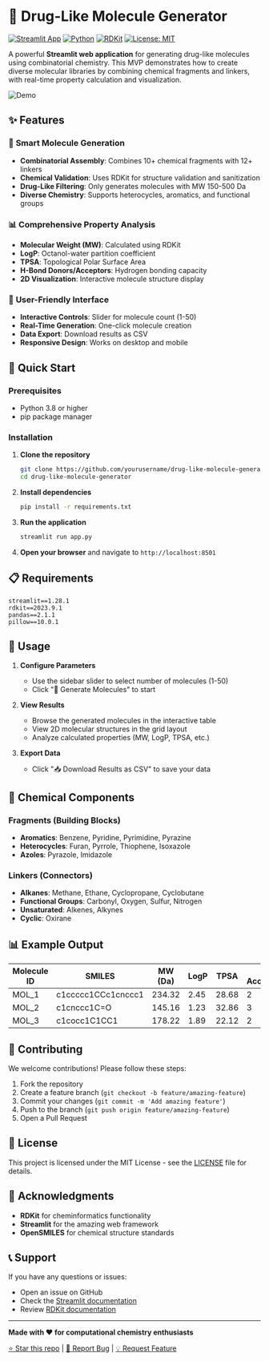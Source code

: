 # 🧬 Drug-Like Molecule Generator

[![Streamlit App](https://img.shields.io/badge/Streamlit-1.28.1-red.svg)](https://streamlit.io/)
[![Python](https://img.shields.io/badge/Python-3.8+-blue.svg)](https://python.org)
[![RDKit](https://img.shields.io/badge/RDKit-2023.9.1-green.svg)](https://rdkit.org/)
[![License: MIT](https://img.shields.io/badge/License-MIT-yellow.svg)](https://opensource.org/licenses/MIT)

A powerful **Streamlit web application** for generating drug-like molecules using combinatorial chemistry. This MVP demonstrates how to create diverse molecular libraries by combining chemical fragments and linkers, with real-time property calculation and visualization.

![Demo](https://via.placeholder.com/800x400/4f46e5/ffffff?text=🧬+Drug-Like+Molecule+Generator)

## ✨ Features

### 🔬 **Smart Molecule Generation**
- **Combinatorial Assembly**: Combines 10+ chemical fragments with 12+ linkers
- **Chemical Validation**: Uses RDKit for structure validation and sanitization
- **Drug-Like Filtering**: Only generates molecules with MW 150-500 Da
- **Diverse Chemistry**: Supports heterocycles, aromatics, and functional groups

### 📊 **Comprehensive Property Analysis**
- **Molecular Weight (MW)**: Calculated using RDKit
- **LogP**: Octanol-water partition coefficient
- **TPSA**: Topological Polar Surface Area
- **H-Bond Donors/Acceptors**: Hydrogen bonding capacity
- **2D Visualization**: Interactive molecule structure display

### 🎨 **User-Friendly Interface**
- **Interactive Controls**: Slider for molecule count (1-50)
- **Real-Time Generation**: One-click molecule creation
- **Data Export**: Download results as CSV
- **Responsive Design**: Works on desktop and mobile

## 🚀 Quick Start

### Prerequisites
- Python 3.8 or higher
- pip package manager

### Installation

1. **Clone the repository**
   ```bash
   git clone https://github.com/yourusername/drug-like-molecule-generator.git
   cd drug-like-molecule-generator
   ```

2. **Install dependencies**
   ```bash
   pip install -r requirements.txt
   ```

3. **Run the application**
   ```bash
   streamlit run app.py
   ```

4. **Open your browser** and navigate to `http://localhost:8501`

## 📋 Requirements

```
streamlit==1.28.1
rdkit==2023.9.1
pandas==2.1.1
pillow==10.0.1
```

## 🎯 Usage

1. **Configure Parameters**
   - Use the sidebar slider to select number of molecules (1-50)
   - Click "🔬 Generate Molecules" to start

2. **View Results**
   - Browse the generated molecules in the interactive table
   - View 2D molecular structures in the grid layout
   - Analyze calculated properties (MW, LogP, TPSA, etc.)

3. **Export Data**
   - Click "📥 Download Results as CSV" to save your data

## 🔧 Chemical Components

### Fragments (Building Blocks)
- **Aromatics**: Benzene, Pyridine, Pyrimidine, Pyrazine
- **Heterocycles**: Furan, Pyrrole, Thiophene, Isoxazole
- **Azoles**: Pyrazole, Imidazole

### Linkers (Connectors)
- **Alkanes**: Methane, Ethane, Cyclopropane, Cyclobutane
- **Functional Groups**: Carbonyl, Oxygen, Sulfur, Nitrogen
- **Unsaturated**: Alkenes, Alkynes
- **Cyclic**: Oxirane


## 📊 Example Output

| Molecule ID | SMILES | MW (Da) | LogP | TPSA | H-Acceptors | H-Donors |
|-------------|--------|---------|------|------|-------------|----------|
| MOL_1 | c1ccccc1CCc1cnccc1 | 234.32 | 2.45 | 28.68 | 2 | 0 |
| MOL_2 | c1cnccc1C=O | 145.16 | 1.23 | 32.86 | 3 | 0 |
| MOL_3 | c1cocc1C1CC1 | 178.22 | 1.89 | 22.12 | 2 | 0 |

## 🤝 Contributing

We welcome contributions! Please follow these steps:

1. Fork the repository
2. Create a feature branch (`git checkout -b feature/amazing-feature`)
3. Commit your changes (`git commit -m 'Add amazing feature'`)
4. Push to the branch (`git push origin feature/amazing-feature`)
5. Open a Pull Request

## 📝 License

This project is licensed under the MIT License - see the [LICENSE](LICENSE) file for details.

## 🙏 Acknowledgments

- **RDKit** for cheminformatics functionality
- **Streamlit** for the amazing web framework
- **OpenSMILES** for chemical structure standards

## 📞 Support

If you have any questions or issues:
- Open an issue on GitHub
- Check the [Streamlit documentation](https://docs.streamlit.io/)
- Review [RDKit documentation](https://rdkit.readthedocs.io/)

---

**Made with ❤️ for computational chemistry enthusiasts**

[⭐ Star this repo](https://github.com/yourusername/drug-like-molecule-generator) | [🐛 Report Bug](https://github.com/yourusername/drug-like-molecule-generator/issues) | [💡 Request Feature](https://github.com/yourusername/drug-like-molecule-generator/issues)
